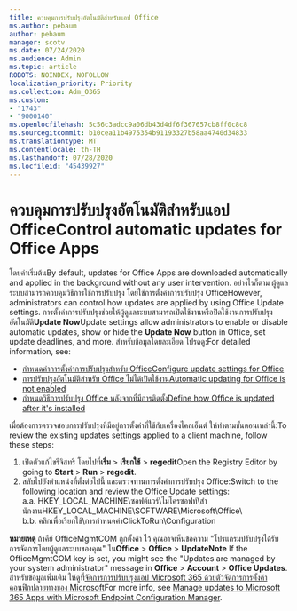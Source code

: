 ```yaml
---
title: ควบคุมการปรับปรุงอัตโนมัติสําหรับแอป Office
ms.author: pebaum
author: pebaum
manager: scotv
ms.date: 07/24/2020
ms.audience: Admin
ms.topic: article
ROBOTS: NOINDEX, NOFOLLOW
localization_priority: Priority
ms.collection: Adm_O365
ms.custom:
- "1743"
- "9000140"
ms.openlocfilehash: 5c56c3adcc9a06db43d4df6f367657cb8ff0c8c8
ms.sourcegitcommit: b10cea11b4975354b91193327b58aa4740d34833
ms.translationtype: MT
ms.contentlocale: th-TH
ms.lasthandoff: 07/28/2020
ms.locfileid: "45439927"
---
```

# <a name="control-automatic-updates-for-office-apps"></a><span data-ttu-id="e472e-102">ควบคุมการปรับปรุงอัตโนมัติสําหรับแอป Office</span><span class="sxs-lookup"><span data-stu-id="e472e-102">Control automatic updates for Office Apps</span></span>

<span data-ttu-id="e472e-103">โดยค่าเริ่มต้น</span><span class="sxs-lookup"><span data-stu-id="e472e-103">By default, updates for Office Apps are downloaded automatically and applied in the background without any user intervention.</span></span> <span data-ttu-id="e472e-104">อย่างไรก็ตาม ผู้ดูแลระบบสามารถควบคุมวิธีการใช้การปรับปรุง โดยใช้การตั้งค่าการปรับปรุง Office</span><span class="sxs-lookup"><span data-stu-id="e472e-104">However, administrators can control how updates are applied by using Office Update settings.</span></span> <span data-ttu-id="e472e-105">การตั้งค่าการปรับปรุงช่วยให้ผู้ดูแลระบบสามารถเปิดใช้งานหรือปิดใช้งานการปรับปรุงอัตโนมัติ**Update Now**</span><span class="sxs-lookup"><span data-stu-id="e472e-105">Update settings allow administrators to enable or disable automatic updates, show or hide the **Update Now** button in Office, set update deadlines, and more.</span></span> <span data-ttu-id="e472e-106">สําหรับข้อมูลโดยละเอียด โปรดดู:</span><span class="sxs-lookup"><span data-stu-id="e472e-106">For detailed information, see:</span></span>

- [<span data-ttu-id="e472e-107">กําหนดค่าการตั้งค่าการปรับปรุงสําหรับ Office</span><span class="sxs-lookup"><span data-stu-id="e472e-107">Configure update settings for Office</span></span>](https://docs.microsoft.com/deployoffice/configure-update-settings-for-office-365-proplus)  
- [<span data-ttu-id="e472e-108">การปรับปรุงอัตโนมัติสําหรับ Office ไม่ได้เปิดใช้งาน</span><span class="sxs-lookup"><span data-stu-id="e472e-108">Automatic updating for Office is not enabled</span></span>](https://support.microsoft.com/help/2753538/automatic-updating-for-office-2013-and-office-2016-click-to-run-is-not)  
- [<span data-ttu-id="e472e-109">กําหนดวิธีการปรับปรุง Office หลังจากที่มีการติดตั้ง</span><span class="sxs-lookup"><span data-stu-id="e472e-109">Define how Office is updated after it's installed</span></span>](https://docs.microsoft.com/deployoffice/configuration-options-for-the-office-2016-deployment-tool#updates-element)

<span data-ttu-id="e472e-110">เมื่อต้องการตรวจสอบการปรับปรุงที่มีอยู่การตั้งค่าที่ใช้กับเครื่องไคลเอ็นต์ ให้ทําตามขั้นตอนเหล่านี้:</span><span class="sxs-lookup"><span data-stu-id="e472e-110">To review the existing updates settings applied to a client machine, follow these steps:</span></span>

1. <span data-ttu-id="e472e-111">เปิดตัวแก้ไขรีจิสทรี โดยไปที่**เริ่ม**  >  **เรียกใช้**  >  **regedit**</span><span class="sxs-lookup"><span data-stu-id="e472e-111">Open the Registry Editor by going to **Start** > **Run** > **regedit**.</span></span>
2. <span data-ttu-id="e472e-112">สลับไปยังตําแหน่งที่ตั้งต่อไปนี้ และตรวจทานการตั้งค่าการปรับปรุง Office:</span><span class="sxs-lookup"><span data-stu-id="e472e-112">Switch to the following location and review the Office Update settings:</span></span>  
    <span data-ttu-id="e472e-113">a.</span><span class="sxs-lookup"><span data-stu-id="e472e-113">a.</span></span> <span data-ttu-id="e472e-114">HKEY_LOCAL_MACHINE\ซอฟต์แวร์\ไมโครซอฟท์\สํานักงาน</span><span class="sxs-lookup"><span data-stu-id="e472e-114">HKEY_LOCAL_MACHINE\SOFTWARE\Microsoft\Office</span></span>\  
    <span data-ttu-id="e472e-115">b.</span><span class="sxs-lookup"><span data-stu-id="e472e-115">b.</span></span> <span data-ttu-id="e472e-116">คลิกเพื่อเรียกใช้\การกําหนดค่า</span><span class="sxs-lookup"><span data-stu-id="e472e-116">ClickToRun\Configuration</span></span>

<span data-ttu-id="e472e-117">**หมายเหตุ**  ถ้าคีย์ OfficeMgmtCOM ถูกตั้งค่า ไว้ คุณอาจเห็นข้อความ "โปรแกรมปรับปรุงได้รับการจัดการโดยผู้ดูแลระบบของคุณ" ใน**Office**  >  **Office**  >  **Update**</span><span class="sxs-lookup"><span data-stu-id="e472e-117">**Note**  If the OfficeMgmtCOM key is set, you might see the "Updates are managed by your system administrator" message in **Office** > **Account** > **Office Updates**.</span></span> <span data-ttu-id="e472e-118">สําหรับข้อมูลเพิ่มเติม ให้ดูที่[จัดการการปรับปรุงแอป Microsoft 365 ด้วยตัวจัดการการตั้งค่าคอนฟิกปลายทางของ Microsoft](https://docs.microsoft.com/deployoffice/manage-updates-to-office-365-proplus-with-system-center-configuration-manager#method-1-use-office-deployment-tool-to-enable-office-365-clients-to-receive-updates-from-configuration-manager)</span><span class="sxs-lookup"><span data-stu-id="e472e-118">For more info, see [Manage updates to Microsoft 365 Apps with Microsoft Endpoint Configuration Manager](https://docs.microsoft.com/deployoffice/manage-updates-to-office-365-proplus-with-system-center-configuration-manager#method-1-use-office-deployment-tool-to-enable-office-365-clients-to-receive-updates-from-configuration-manager).</span></span>  